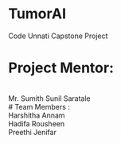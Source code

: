 # TumorAI
Code Unnati Capstone Project
<br />
# Project Mentor:
<br />
Mr. Sumith Sunil Saratale
<br />
# Team Members :
<br />
Harshitha Annam
<br />
Hadifa Rousheen
<br />
Preethi Jenifar
<br />

